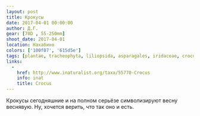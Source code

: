 ```yaml
---
layout: post
title: Крокусы
date: 2017-04-01 00:00:00
author: Д.Г.
gear: [70D , 55-250mm]
shoot_date: 2017-04-01
location: Нахабино
colors: ['100f07', '615d5e']
tags: [plantae, tracheophyta, liliopsida, asparagales, iridaceae, crocus]
links:
  -
    href: http://www.inaturalist.org/taxa/55770-Crocus
    info: inat
    title: Crocus
---
```


Крокусы сегодняшние и на полном серьёзе символизируют весну веснявую. Ну, хочется верить, что так оно и есть.
